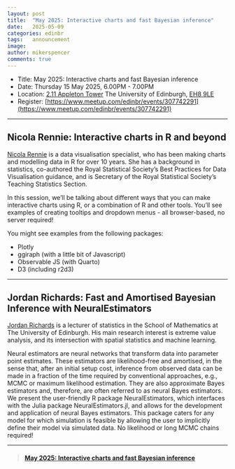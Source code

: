 ```yaml
---
layout: post
title:  "May 2025: Interactive charts and fast Bayesian inference"
date:   2025-05-09
categories: edinbr
tags:   announcement
image:
author: mikerspencer
comments: true
---
```




* Title: May 2025: Interactive charts and fast Bayesian inference
* Date: Thursday 15 May 2025, 6.00PM - 7.00PM
* Location: [2.11 Appleton Tower](https://www.accessable.co.uk/the-university-of-edinburgh/central-area/access-guides/2-11-seminar-room) The University of Edinburgh, [EH8 9LE](https://www.openstreetmap.org/way/514395905)
* Register: [https://www.meetup.com/edinbr/events/307742291](https://www.meetup.com/edinbr/events/307742291)

---
 
## Nicola Rennie: Interactive charts in R and beyond
 
[Nicola Rennie](https://nrennie.rbind.io) is a data visualisation specialist, who has been making charts and modelling data in R for over 10 years. She has a background in statistics, co-authored the Royal Statistical Society’s Best Practices for Data Visualisation guidance, and is Secretary of the Royal Statistical Society’s Teaching Statistics Section.
 
In this session, we’ll be talking about different ways that you can make interactive charts using R, or a combination of R and other tools. You’ll see examples of creating tooltips and dropdown menus - all browser-based, no server required!

You might see examples from the following packages:

* Plotly
* ggiraph (with a little bit of Javascript)
* Observable JS (with Quarto)
* D3 (including r2d3)
 
---

## Jordan Richards: Fast and Amortised Bayesian Inference with NeuralEstimators
 
[Jordan Richards](https://jbrich95.github.io/) is a lecturer of statistics in the School of Mathematics at The University of Edinburgh. His main research interest is extreme value analysis, and its intersection with spatial statistics and machine learning.
 
Neural estimators are neural networks that transform data into parameter point estimates. These estimators are likelihood-free and amortised, in the sense that, after an initial setup cost, inference from observed data can be made in a fraction of the time required by conventional approaches, e.g., MCMC or maximum likelihood estimation. They are also approximate Bayes estimators and, therefore, are often referred to as neural Bayes estimators. We present the user-friendly R package NeuralEstimators, which interfaces with the Julia package NeuralEstimators.jl, and allows for the development and application of neural Bayes estimators. This package caters for any model for which simulation is feasible by allowing the user to implicitly define their model via simulated data. No likelihood or long MCMC chains required!


---



<blockquote class="embedly-card"><h4><a href="https://www.meetup.com/edinbr/events/307742291">May 2025: Interactive charts and fast Bayesian inference</a></h4></blockquote><script async src="//cdn.embedly.com/widgets/platform.js" charset="UTF-8"></script>

<br/>

